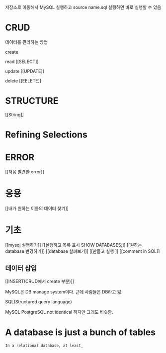 저장소로 이동해서 MySQL 실행하고 source name.sql 실행하면 바로 실행할 수 있음

# CRUD

데이터를 관리하는 방법

create

read
[[SELECT]]

update
[[UPDATE]]

delete
[[EELETE]]
# STRUCTURE
[[String]]

# Refining Selections



# ERROR
[[처음 발견한 error]]


# 응용
[[내가 원하는 이름의 데이터 찾기]]

# 기초
[[mysql 실행하기]]
[[실행하고 목록 표시 SHOW DATABASES;]]
[[원하는 database 변경하기]]
[[database 살펴보기]]
[[만들고 실행 ]]
[[comment in SQL]]

## 데이터 삽입
[[INSERT(CRUD에서 create 부분)]]




MySQL은 DB manage system이다.
근데 사람들은 DB라고 앎.

SQL(Structured query language)



MySQL PostgreSQL
not identical 하지만 그래도 비슷함.

# A database is just a bunch of tables

`In a relational database, at least_`